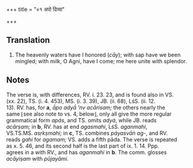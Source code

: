 +++
title = "०१ अपो दिव्या"

+++
## Translation
1. The heavenly waters have I honored (*cāy*); with sap have we been  
mingled; with milk, O Agni, have I come; me here unite with splendor.

## Notes
The verse is, with differences, RV. i. 23. 23, and is found also in VS.  
(xx. 22), TS. (i. 4. 453), MS. (i. 3. 39), JB. (ii. 68), LśS. (ii. 12.  
13). RV. has, for **a**, *ā́po adyā́ ’nv acārisam;* the others nearly the  
same ⌊see also note to vs. 4, below⌋, only all give the more regular  
grammatical form *apás*, and TS. omits *adyá*, while JB. reads  
*acārṣam;* in **b**, RV. has at end *agasmahi*, LśS. *aganmahi*,  
VS.TS.MS. *asṛkṣmahi;* in **c**, TS. combines *páyasvāṅ ag-*, and RV.  
reads *gahi* for *agamam;* VS. adds a fifth pāda. The verse is repeated  
as x. 5. 46, and its second half is the last part of ix. 1. 14. Ppp.  
agrees in a with RV., and has *aganmahi* in **b**. The comm. glosses  
*acāyiṣam* with *pūjayāmi*.
